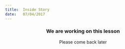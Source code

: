 ```yaml
---
title:  Inside Story
date:   07/04/2017
---
```


### <center>We are working on this lesson</center>
<center>Please come back later</center>
